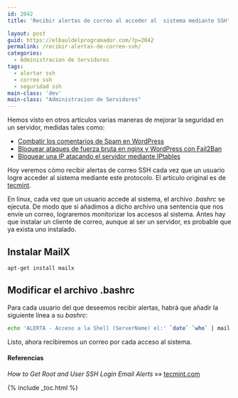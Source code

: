 ```yaml
---
id: 2042
title: 'Recibir alertas de correo al acceder al  sistema mediante SSH'

layout: post
guid: https://elbauldelprogramador.com/?p=2042
permalink: /recibir-alertas-de-correo-ssh/
categories:
  - Administracion de Servidores
tags:
  - alertar ssh
  - correo ssh
  - seguridad ssh
main-class: 'dev'
main-class: "Administracion de Servidores"
---
```

Hemos visto en otros artículos varias maneras de mejorar la seguridad en un servidor, medidas tales como:

  * [Combatir los comentarios de Spam en WordPress][1]
  * [Bloquear ataques de fuerza bruta en nginx y WordPress con Fail2Ban][2]
  * [Bloquear una IP atacando el servidor mediante IPtables][3]

Hoy veremos cómo recibir alertas de correo SSH cada vez que un usuario logre acceder al sistema mediante este protocolo. El artículo original es de <a href="http://www.tecmint.com" title="TecMint" target="_blank">tecmint</a>.

<!--ad-->

En linux, cada vez que un usuario accede al sistema, el archivo *.bashrc* se ejecuta. De modo que si añadimos a dicho archivo una sentencia que nos envíe un correo, lograremos monitorizar los accesos al sistema. Antes hay que instalar un cliente de correo, aunque al ser un servidor, es probable que ya exista uno instalado.

## Instalar MailX

```bash
apt-get install mailx

```

## Modificar el archivo .bashrc

Para cada usuario del que deseemos recibir alertas, habrá que añadir la siguiente línea a su *bashrc*:

```bash
echo 'ALERTA - Acceso a la Shell (ServerName) el:' `date` `who` | mail -s "Alerta: Acceso shell de `who | cut -d'(' -f2 | cut -d')' -f1`" correo@electrónico.com

```

Listo, ahora recibiremos un correo por cada acceso al sistema.

#### Referencias

*How to Get Root and User SSH Login Email Alerts* »» <a href="http://www.tecmint.com/get-root-ssh-login-email-alerts-in-linux" target="_blank">tecmint.com</a> 



 [1]: https://elbauldelprogramador.com/combatir-los-comentarios-de-spam-en-wordpress/ "Combatir los comentarios de spam en WordPress"
 [2]: https://elbauldelprogramador.com/bloquear-ataques-de-fuerza-bruta-en-nginx-y-wordpress-con-fail2ban/ "Bloquear ataques de fuerza bruta en Nginx y WordPress con Fail2Ban"
 [3]: https://elbauldelprogramador.com/bloquear-una-ip-atacanto-el-servidor-mediante-iptables/ "Bloquear una IP atacando el servidor mediante iptables"

{% include _toc.html %}
